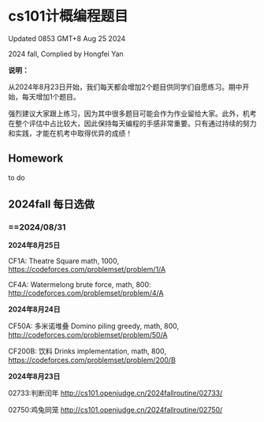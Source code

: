 # cs101计概编程题目

Updated 0853 GMT+8 Aug 25 2024

2024 fall, Complied by Hongfei Yan



**说明：**

从2024年8月23日开始，我们每天都会增加2个题目供同学们自愿练习。期中开始，每天增加1个题目。

强烈建议大家跟上练习，因为其中很多题目可能会作为作业留给大家。此外，机考在整个评估中占比较大，因此保持每天编程的手感非常重要。只有通过持续的努力和实践，才能在机考中取得优异的成绩！



## Homework

to do



## 2024fall 每日选做

### ==2024/08/31
**2024年8月25日**

CF1A: Theatre Square
math, 1000, https://codeforces.com/problemset/problem/1/A

CF4A: Watermelong
brute force, math, 800: http://codeforces.com/problemset/problem/4/A


**2024年8月24日**

CF50A: 多米诺堆叠 Domino piling
greedy, math, 800, http://codeforces.com/problemset/problem/50/A

CF200B: 饮料 Drinks
implementation, math, 800, https://codeforces.com/problemset/problem/200/B



**2024年8月23日**

02733:判断闰年
http://cs101.openjudge.cn/2024fallroutine/02733/

02750:鸡兔同笼
http://cs101.openjudge.cn/2024fallroutine/02750/
